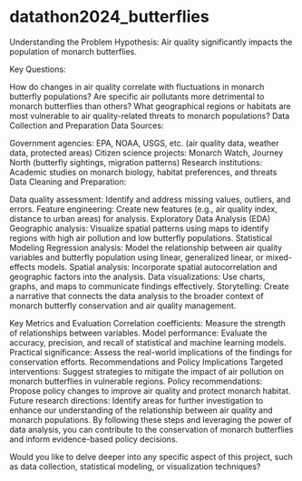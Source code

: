 # datathon2024_butterflies
Understanding the Problem
Hypothesis: Air quality significantly impacts the population of monarch butterflies.

Key Questions:

How do changes in air quality correlate with fluctuations in monarch butterfly populations?
Are specific air pollutants more detrimental to monarch butterflies than others?
What geographical regions or habitats are most vulnerable to air quality-related threats to monarch populations?
Data Collection and Preparation
Data Sources:

Government agencies: EPA, NOAA, USGS, etc. (air quality data, weather data, protected areas)
Citizen science projects: Monarch Watch, Journey North (butterfly sightings, migration patterns)
Research institutions: Academic studies on monarch biology, habitat preferences, and threats
Data Cleaning and Preparation:

Data quality assessment: Identify and address missing values, outliers, and errors.
Feature engineering: Create new features (e.g., air quality index, distance to urban areas) for analysis.
Exploratory Data Analysis (EDA)
Geographic analysis: Visualize spatial patterns using maps to identify regions with high air pollution and low butterfly populations.
Statistical Modeling
Regression analysis: Model the relationship between air quality variables and butterfly population using linear, generalized linear, or mixed-effects models.
Spatial analysis: Incorporate spatial autocorrelation and geographic factors into the analysis.
Data visualizations: Use charts, graphs, and maps to communicate findings effectively.
Storytelling: Create a narrative that connects the data analysis to the broader context of monarch butterfly conservation and air quality management.

Key Metrics and Evaluation
Correlation coefficients: Measure the strength of relationships between variables.
Model performance: Evaluate the accuracy, precision, and recall of statistical and machine learning models.
Practical significance: Assess the real-world implications of the findings for conservation efforts.
Recommendations and Policy Implications
Targeted interventions: Suggest strategies to mitigate the impact of air pollution on monarch butterflies in vulnerable regions.
Policy recommendations: Propose policy changes to improve air quality and protect monarch habitat.
Future research directions: Identify areas for further investigation to enhance our understanding of the relationship between air quality and monarch populations.
By following these steps and leveraging the power of data analysis, you can contribute to the conservation of monarch butterflies and inform evidence-based policy decisions.

Would you like to delve deeper into any specific aspect of this project, such as data collection, statistical modeling, or visualization techniques?




